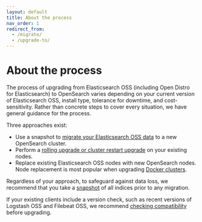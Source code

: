 ```yaml
---
layout: default
title: About the process
nav_order: 1
redirect_from:
  - /migrate/
  - /upgrade-to/
---
```


# About the process

The process of upgrading from Elasticsearch OSS (including Open Distro for Elasticsearch) to OpenSearch varies depending on your current version of Elasticsearch OSS, install type, tolerance for downtime, and cost-sensitivity. Rather than concrete steps to cover every situation, we have general guidance for the process.

Three approaches exist:

- Use a snapshot to [migrate your Elasticsearch OSS data]({{site.url}}{{site.baseurl}}/upgrade-to/snapshot-migrate/) to a new OpenSearch cluster.
- Perform a [rolling upgrade or cluster restart upgrade]({{site.url}}{{site.baseurl}}/upgrade-to/upgrade-to/) on your existing nodes.
- Replace existing Elasticsearch OSS nodes with new OpenSearch nodes. Node replacement is most popular when upgrading [Docker clusters]({{site.url}}{{site.baseurl}}/upgrade-to/docker-upgrade-to/).

Regardless of your approach, to safeguard against data loss, we recommend that you take a [snapshot]({{site.url}}{{site.baseurl}}/opensearch/snapshot-restore/) of all indices prior to any migration.

If your existing clients include a version check, such as recent versions of Logstash OSS and Filebeat OSS, we recommend [checking compatibility]({{site.url}}{{site.baseurl}}/clients/agents-and-ingestion-tools/index/) before upgrading.

